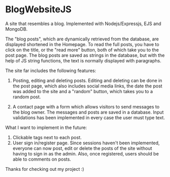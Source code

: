 # BlogWebsiteJS
A site that resembles a blog. Implemented with Nodejs/Expressjs, EJS and MongoDB.

The "blog posts", which are dynamically retrieved from the database, are displayed
shortened in the Homepage. To read the full posts, you have to click on the title,
or the "read more" button, both of which take you to the post page. The blog posts
are saved as strings in the database, but with the help of JS string functions, the text is normally
displayed with paragraphs.

The site far includes the following features: 

  1) Posting, editing and deleting posts. Editing and deleting can be done in the 
  post page, which also includes social media links, the date the post was added 
  to the site and a "random" button, which takes you to a random post.
 
  2) A contact page with a form which allows visitors to send messages to the blog
  owner. The messages and posts are saved in a database. Input validations has been
  implemented in every case the user must type text.

What I want to implement in the future:

  1) Clickable tags next to each post.
  2) User sign in/register page. Since sessions haven't been implemented, everyone can now post,
  edit or delete the posts of the site without having to sign in as the admin. 
  Also, once registered, users should be able to comments on posts.
 
Thanks for checking out my project :)
